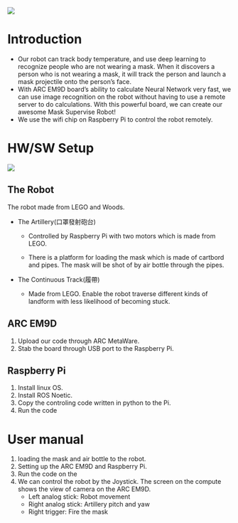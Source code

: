 ![](https://i.imgur.com/JyPJqi2.gif)

# Introduction
* Our robot can track body temperature, and use deep learning to recognize people who are not wearing a mask. When it discovers a person who is not wearing a mask, it will track the person and launch a mask projectile onto the person’s face.
* With ARC EM9D board’s ability to calculate Neural Network very fast, we can use image recognition on the robot without having to use a remote server to do calculations. With this powerful board, we can create our awesome Mask Supervise Robot!
* We use the wifi chip on Raspberry Pi to control the robot remotely. 

# HW/SW Setup
![](https://i.imgur.com/j6L3zfO.png)

## The Robot
The robot made from LEGO and Woods. 
* The Artillery(口罩發射砲台)
    * Controlled by Raspberry Pi with two motors which is made from LEGO.

    * There is a platform for loading the mask which is made of cartbord and pipes. The mask will be shot of by air bottle through the pipes.

* The Continuous Track(履帶)
    * Made from LEGO. Enable the robot traverse different kinds of landform with less likelihood of becoming stuck.

## ARC EM9D
1. Upload our code through ARC MetaWare.
2. Stab the board through USB port to the Raspberry Pi.

## Raspberry Pi
1. Install linux OS.
2. Install ROS Noetic.
3. Copy the controling code written in python to the Pi.
4. Run the code

# User manual
1. loading the mask and air bottle to the robot.
2. Setting up the ARC EM9D and Raspberry Pi.
3. Run the code on the 
4. We can control the robot by the Joystick. The screen on the compute shows the view of camera on the ARC EM9D.
    * Left analog stick: Robot movement
    * Right analog stick: Artillery pitch and yaw
    * Right trigger: Fire the mask 